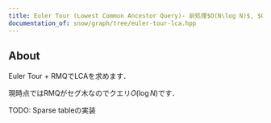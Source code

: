 ```yaml
---
title: Euler Tour (Lowest Common Ancestor Query)- 前処理$O(N\log N)$, $O(\log N)$
documentation_of: snow/graph/tree/euler-tour-lca.hpp
---
```


## About

Euler Tour + RMQでLCAを求めます．

現時点ではRMQがセグ木なのでクエリ$O(\log N)$です．

TODO: Sparse tableの実装